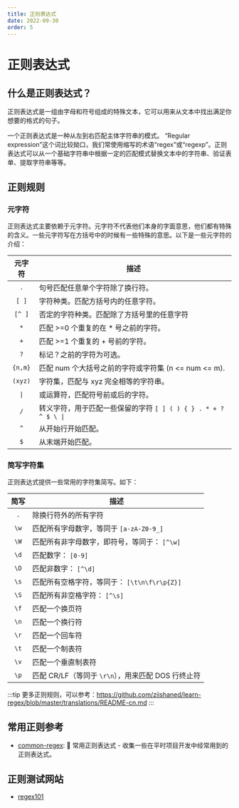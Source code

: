 ```yaml
---
title: 正则表达式
date: 2022-09-30
order: 5
---
```


# 正则表达式

## 什么是正则表达式？

正则表达式是一组由字母和符号组成的特殊文本，它可以用来从文本中找出满足你想要的格式的句子。

一个正则表达式是一种从左到右匹配主体字符串的模式。 “Regular expression”这个词比较拗口，我们常使用缩写的术语“regex”或“regexp”。正则表达式可以从一个基础字符串中根据一定的匹配模式替换文本中的字符串、验证表单、提取字符串等等。

## 正则规则

### 元字符

正则表达式主要依赖于元字符。元字符不代表他们本身的字面意思，他们都有特殊的含义。一些元字符写在方括号中的时候有一些特殊的意思。以下是一些元字符的介绍：

|元字符 | 描述 |
|:----:|----|
|`.`|句号匹配任意单个字符除了换行符。|
|`[ ]`|字符种类。匹配方括号内的任意字符。|
|`[^ ]`|否定的字符种类。匹配除了方括号里的任意字符 |
|`*`|匹配 >=0 个重复的在 * 号之前的字符。|
|`+`|匹配 >=1 个重复的 + 号前的字符。
|`?`|标记？之前的字符为可选。|
|`{n,m}`|匹配 num 个大括号之前的字符或字符集 (n <= num <= m).|
|`(xyz)`|字符集，匹配与 xyz 完全相等的字符串。|
|`\|`|或运算符，匹配符号前或后的字符。|
|`/`|转义字符，用于匹配一些保留的字符 `[ ] ( ) { } . * + ? ^ $ \ \|`|
|`^`|从开始行开始匹配。|
|`$`|从末端开始匹配。|

### 简写字符集

正则表达式提供一些常用的字符集简写。如下：

|简写 | 描述 |
|:----:|----|
|`.`|除换行符外的所有字符 |
|`\w`|匹配所有字母数字，等同于 `[a-zA-Z0-9_]`|
|`\W`|匹配所有非字母数字，即符号，等同于： `[^\w]`|
|`\d`|匹配数字： `[0-9]`|
|`\D`|匹配非数字： `[^\d]`|
|`\s`|匹配所有空格字符，等同于： `[\t\n\f\r\p{Z}]`|
|`\S`|匹配所有非空格字符： `[^\s]`|
|`\f`|匹配一个换页符 |
|`\n`|匹配一个换行符 |
|`\r`|匹配一个回车符 |
|`\t`|匹配一个制表符 |
|`\v`|匹配一个垂直制表符 |
|`\p`|匹配 CR/LF（等同于 `\r\n`），用来匹配 DOS 行终止符|

:::tip
更多正则规则，可以参考：https://github.com/ziishaned/learn-regex/blob/master/translations/README-cn.md
:::

## 常用正则参考

- [common-regex](https://github.com/cdoco/common-regex): 🎃 常用正则表达式 - 收集一些在平时项目开发中经常用到的正则表达式。

## 正则测试网站

- [regex101](https://regex101.com/)